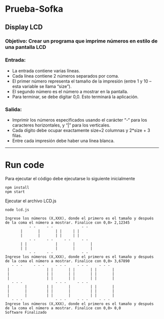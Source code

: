 # Prueba-Sofka

## Display LCD

### Objetivo: Crear un programa que imprime números en estilo de una pantalla LCD

### Entrada: 
- La entrada contiene varias líneas. 
- Cada línea contiene 2 números separados por coma. 
- El primer número representa el tamaño de la impresión (entre 1 y 10 – esta variable se llama “size”). 
- El segundo número es el número a mostrar en la pantalla. 
- Para terminar, se debe digitar 0,0. Esto terminará la aplicación.


### Salida: 
- Imprimir los números especificados usando el carácter “-“ para los caracteres horizontales, y “|” para los verticales.
- Cada dígito debe ocupar exactamente size+2 columnas y 2*size + 3 filas.
- Entre cada impresión debe haber una línea blanca.

-----

# Run code

Para ejecutar el código debe ejecutarse lo siguiente inicialmente

```
npm install 
npm start

```

Ejecutar el archivo LCD.js
```
node lcd.js
```
```
Ingrese los números (X,XXX), donde el primero es el tamaño y después de la coma el número a mostrar. Finalice con 0,0> 2,12345
           - -     - -             - -
       |       |       | |     | |
       |       |       | |     | |
           - -     - -     - -     - -
       | |             |       |       |
       | |             |       |       |          
           - -     - -             - -
Ingrese los números (X,XXX), donde el primero es el tamaño y después de la coma el número a mostrar. Finalice con 0,0> 3,67890
   - - -     - - -     - - -     - - -     - - -
 |                 | |       | |       | |       |
 |                 | |       | |       | |       |
 |                 | |       | |       | |       |
   - - -               - - -     - - -
 |       |         | |       |         | |       |
 |       |         | |       |         | |       |
 |       |         | |       |         | |       |
   - - -               - - -     - - -     - - -
Ingrese los números (X,XXX), donde el primero es el tamaño y después de la coma el número a mostrar. Finalice con 0,0> 0,0
Software Finalizado
```
